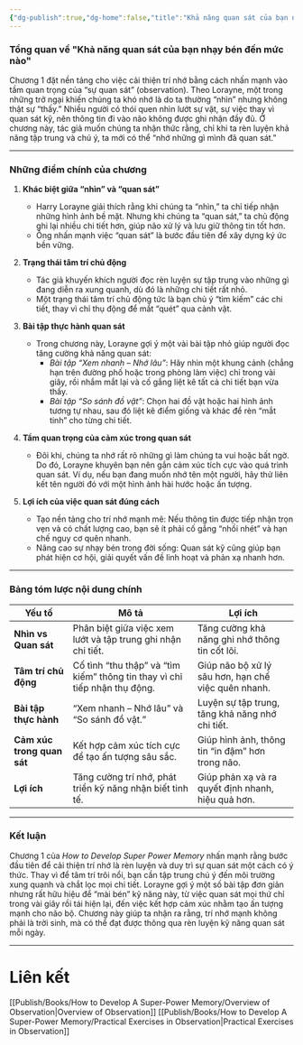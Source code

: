 ```yaml
---
{"dg-publish":true,"dg-home":false,"title":"Khả năng quan sát của bạn nhạy bén đến mức nào","date":"2024-08-31","tags":["#books","#memory","#How_to_Develop_A_Super_Power_Memory"],"Chương":"Chương1","dg-path":"Books/How to Develop A Super-Power Memory/Chapter 1 - How Keen Is Your Observation.md","permalink":"/books/how-to-develop-a-super-power-memory/chapter-1-how-keen-is-your-observation/","dgPassFrontmatter":true,"noteIcon":"","updated":"2025-01-30T23:53:40.679+07:00"}
---
```


### Tổng quan về "Khả năng quan sát của bạn nhạy bén đến mức nào"

Chương 1 đặt nền tảng cho việc cải thiện trí nhớ bằng cách nhấn mạnh vào tầm quan trọng của “sự quan sát” (observation). Theo Lorayne, một trong những trở ngại khiến chúng ta khó nhớ là do ta thường “nhìn” nhưng không thật sự “thấy.” Nhiều người có thói quen nhìn lướt sự vật, sự việc thay vì quan sát kỹ, nên thông tin đi vào não không được ghi nhận đầy đủ. Ở chương này, tác giả muốn chúng ta nhận thức rằng, chỉ khi ta rèn luyện khả năng tập trung và chú ý, ta mới có thể “nhớ những gì mình đã quan sát.”

---

### Những điểm chính của chương

1. **Khác biệt giữa “nhìn” và “quan sát”**
    
    - Harry Lorayne giải thích rằng khi chúng ta “nhìn,” ta chỉ tiếp nhận những hình ảnh bề mặt. Nhưng khi chúng ta “quan sát,” ta chủ động ghi lại nhiều chi tiết hơn, giúp não xử lý và lưu giữ thông tin tốt hơn.
    - Ông nhấn mạnh việc “quan sát” là bước đầu tiên để xây dựng ký ức bền vững.
2. **Trạng thái tâm trí chủ động**
    
    - Tác giả khuyến khích người đọc rèn luyện sự tập trung vào những gì đang diễn ra xung quanh, dù đó là những chi tiết rất nhỏ.
    - Một trạng thái tâm trí chủ động tức là bạn chủ ý “tìm kiếm” các chi tiết, thay vì chỉ thụ động để mắt “quét” qua cảnh vật.
3. **Bài tập thực hành quan sát**
    
    - Trong chương này, Lorayne gợi ý một vài bài tập nhỏ giúp người đọc tăng cường khả năng quan sát:
        - _Bài tập “Xem nhanh – Nhớ lâu”_: Hãy nhìn một khung cảnh (chẳng hạn trên đường phố hoặc trong phòng làm việc) chỉ trong vài giây, rồi nhắm mắt lại và cố gắng liệt kê tất cả chi tiết bạn vừa thấy.
        - _Bài tập “So sánh đồ vật”_: Chọn hai đồ vật hoặc hai hình ảnh tương tự nhau, sau đó liệt kê điểm giống và khác để rèn “mắt tinh” cho từng chi tiết.
4. **Tầm quan trọng của cảm xúc trong quan sát**
    
    - Đôi khi, chúng ta nhớ rất rõ những gì làm chúng ta vui hoặc bất ngờ. Do đó, Lorayne khuyên bạn nên gắn cảm xúc tích cực vào quá trình quan sát. Ví dụ, nếu bạn đang muốn nhớ tên một người, hãy thử liên kết tên người đó với một hình ảnh hài hước hoặc ấn tượng.
5. **Lợi ích của việc quan sát đúng cách**
    
    - Tạo nền tảng cho trí nhớ mạnh mẽ: Nếu thông tin được tiếp nhận trọn vẹn và có chất lượng cao, bạn sẽ ít phải cố gắng “nhồi nhét” và hạn chế nguy cơ quên nhanh.
    - Nâng cao sự nhạy bén trong đời sống: Quan sát kỹ cũng giúp bạn phát hiện cơ hội, giải quyết vấn đề linh hoạt và phản xạ nhanh hơn.

---

### Bảng tóm lược nội dung chính

|Yếu tố|Mô tả|Lợi ích|
|---|---|---|
|**Nhìn vs Quan sát**|Phân biệt giữa việc xem lướt và tập trung ghi nhận chi tiết.|Tăng cường khả năng ghi nhớ thông tin cốt lõi.|
|**Tâm trí chủ động**|Cố tình “thu thập” và “tìm kiếm” thông tin thay vì chỉ tiếp nhận thụ động.|Giúp não bộ xử lý sâu hơn, hạn chế việc quên nhanh.|
|**Bài tập thực hành**|“Xem nhanh – Nhớ lâu” và “So sánh đồ vật.”|Luyện sự tập trung, tăng khả năng nhớ chi tiết.|
|**Cảm xúc trong quan sát**|Kết hợp cảm xúc tích cực để tạo ấn tượng sâu sắc.|Giúp hình ảnh, thông tin “in đậm” hơn trong não.|
|**Lợi ích**|Tăng cường trí nhớ, phát triển kỹ năng nhận biết tinh tế.|Giúp phản xạ và ra quyết định nhanh, hiệu quả hơn.|

---

### Kết luận

Chương 1 của _How to Develop Super Power Memory_ nhấn mạnh rằng bước đầu tiên để cải thiện trí nhớ là rèn luyện và duy trì sự quan sát một cách có ý thức. Thay vì để tâm trí trôi nổi, bạn cần tập trung chú ý đến môi trường xung quanh và chắt lọc mọi chi tiết. Lorayne gợi ý một số bài tập đơn giản nhưng rất hữu hiệu để “mài bén” kỹ năng này, từ việc quan sát mọi thứ chỉ trong vài giây rồi tái hiện lại, đến việc kết hợp cảm xúc nhằm tạo ấn tượng mạnh cho não bộ. Chương này giúp ta nhận ra rằng, trí nhớ mạnh không phải là trời sinh, mà có thể đạt được thông qua rèn luyện kỹ năng quan sát mỗi ngày.

---

# Liên kết
[[Publish/Books/How to Develop A Super-Power Memory/Overview of Observation\|Overview of Observation]]
[[Publish/Books/How to Develop A Super-Power Memory/Practical Exercises in Observation\|Practical Exercises in Observation]]



